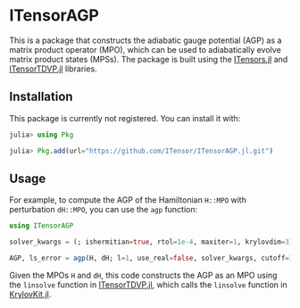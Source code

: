 # ITensorAGP

This is a package that constructs the adiabatic gauge potential (AGP) as a matrix product operator (MPO), which can be used to adiabatically evolve matrix product states (MPSs). The package is built using the [ITensors.jl](https://github.com/ITensor/ITensors.jl) and [ITensorTDVP.jl](https://github.com/ITensor/ITensorTDVP.jl) libraries.

## Installation

This package is currently not registered. You can install it with:
```julia
julia> using Pkg

julia> Pkg.add(url="https://github.com/ITensor/ITensorAGP.jl.git")
```

## Usage

For example, to compute the AGP of the Hamiltonian `H::MPO` with perturbation `dH::MPO`, you can use the `agp` function:
```julia
using ITensorAGP

solver_kwargs = (; ishermitian=true, rtol=1e-4, maxiter=1, krylovdim=3)

AGP, ls_error = agp(H, dH; l=1, use_real=false, solver_kwargs, cutoff=1e-6, nsweeps=10, maxdim=40)
```
Given the MPOs `H` and `dH`, this code constructs the AGP as an MPO using the `linsolve` function in [ITensorTDVP.jl](https://github.com/ITensor/ITensorTDVP.jl), which calls the `linsolve` function in [KrylovKit.jl](https://github.com/Jutho/KrylovKit.jl.git).